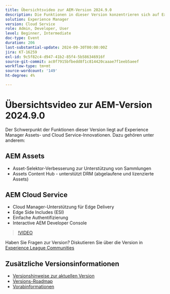 ```yaml
---
title: Übersichtsvideo zur AEM-Version 2024.9.0
description: Die Funktionen in dieser Version konzentrieren sich auf Experience Manager Assets- und Cloud Service-Innovationen und umfassen Folgendes:AEM Assets - Asset Selector Enhancement to Support Collections​ Assets Content Hub - Support DRM (abgelaufene und lizenzierte Assets)​AEM Cloud Service - Cloud Manager Support for Edge Delivery​ Edge Side Includes (ESI)​ Standardauthentifizierung​ Interactive AEM Developer Console
solution: Experience Manager
version: Cloud Service
role: Admin, Developer, User
level: Beginner, Intermediate
doc-type: Event
duration: 206
last-substantial-update: 2024-09-30T00:00:00Z
jira: KT-16259
exl-id: 9c5f82c4-d947-41b2-85f4-5b586346916f
source-git-commit: ac0f7915bfbedd8f1c814420caaae7f1eeb5aeef
workflow-type: tm+mt
source-wordcount: '149'
ht-degree: 4%

---
```


# Übersichtsvideo zur AEM-Version 2024.9.0

Der Schwerpunkt der Funktionen dieser Version liegt auf Experience Manager Assets- und Cloud Service-Innovationen. Dazu gehören unter anderem:

## AEM Assets

* Asset-Selektor-Verbesserung zur Unterstützung von Sammlungen&#x200B;
* Assets Content Hub - unterstützt DRM (abgelaufene und lizenzierte Assets)&#x200B;

## AEM Cloud Service

* Cloud Manager-Unterstützung für Edge Delivery&#x200B;
* Edge Side Includes (ESI)&#x200B;
* Einfache Authentifizierung&#x200B;
* Interactive AEM Developer Console

>[!VIDEO](https://video.tv.adobe.com/v/3434847/?learn=on)

Haben Sie Fragen zur Version?  Diskutieren Sie über die Version in [Experience League Communities](https://adobe.ly/4eqofkS)

## Zusätzliche Versionsinformationen

* [Versionshinweise zur aktuellen Version](https://experienceleague.adobe.com/docs/experience-manager-cloud-service/content/release-notes/home.html?lang=de)
* [Versions-Roadmap](https://experienceleague.adobe.com/docs/experience-manager-release-information/aem-release-updates/update-releases-roadmap.html?lang=de)
* [Vorabinformationen](https://experienceleague.adobe.com/docs/experience-manager-cloud-service/content/release-notes/prerelease.html)
